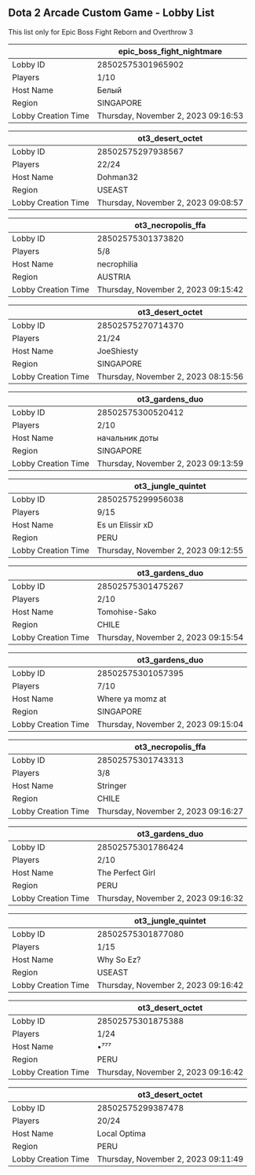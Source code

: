 ## Dota 2 Arcade Custom Game - Lobby List

This list only for Epic Boss Fight Reborn and Overthrow 3

|  | epic_boss_fight_nightmare |
| ------ | ------ |
| Lobby ID | 28502575301965902 |
| Players | 1/10 |
| Host Name | Белый |
| Region | SINGAPORE |
| Lobby Creation Time | Thursday, November 2, 2023 09:16:53 |


|  | ot3_desert_octet |
| ------ | ------ |
| Lobby ID | 28502575297938567 |
| Players | 22/24 |
| Host Name | Dohman32 |
| Region | USEAST |
| Lobby Creation Time | Thursday, November 2, 2023 09:08:57 |


|  | ot3_necropolis_ffa |
| ------ | ------ |
| Lobby ID | 28502575301373820 |
| Players | 5/8 |
| Host Name | necrophilia |
| Region | AUSTRIA |
| Lobby Creation Time | Thursday, November 2, 2023 09:15:42 |


|  | ot3_desert_octet |
| ------ | ------ |
| Lobby ID | 28502575270714370 |
| Players | 21/24 |
| Host Name | JoeShiesty |
| Region | SINGAPORE |
| Lobby Creation Time | Thursday, November 2, 2023 08:15:56 |


|  | ot3_gardens_duo |
| ------ | ------ |
| Lobby ID | 28502575300520412 |
| Players | 2/10 |
| Host Name | начальник доты |
| Region | SINGAPORE |
| Lobby Creation Time | Thursday, November 2, 2023 09:13:59 |


|  | ot3_jungle_quintet |
| ------ | ------ |
| Lobby ID | 28502575299956038 |
| Players | 9/15 |
| Host Name | Es un Elissir xD |
| Region | PERU |
| Lobby Creation Time | Thursday, November 2, 2023 09:12:55 |


|  | ot3_gardens_duo |
| ------ | ------ |
| Lobby ID | 28502575301475267 |
| Players | 2/10 |
| Host Name | Tomohise-Sako |
| Region | CHILE |
| Lobby Creation Time | Thursday, November 2, 2023 09:15:54 |


|  | ot3_gardens_duo |
| ------ | ------ |
| Lobby ID | 28502575301057395 |
| Players | 7/10 |
| Host Name | Where ya momz at |
| Region | SINGAPORE |
| Lobby Creation Time | Thursday, November 2, 2023 09:15:04 |


|  | ot3_necropolis_ffa |
| ------ | ------ |
| Lobby ID | 28502575301743313 |
| Players | 3/8 |
| Host Name | Stringer |
| Region | CHILE |
| Lobby Creation Time | Thursday, November 2, 2023 09:16:27 |


|  | ot3_gardens_duo |
| ------ | ------ |
| Lobby ID | 28502575301786424 |
| Players | 2/10 |
| Host Name | The Perfect Girl |
| Region | PERU |
| Lobby Creation Time | Thursday, November 2, 2023 09:16:32 |


|  | ot3_jungle_quintet |
| ------ | ------ |
| Lobby ID | 28502575301877080 |
| Players | 1/15 |
| Host Name | Why So Ez? |
| Region | USEAST |
| Lobby Creation Time | Thursday, November 2, 2023 09:16:42 |


|  | ot3_desert_octet |
| ------ | ------ |
| Lobby ID | 28502575301875388 |
| Players | 1/24 |
| Host Name | •⁷⁷⁷ |
| Region | PERU |
| Lobby Creation Time | Thursday, November 2, 2023 09:16:42 |


|  | ot3_desert_octet |
| ------ | ------ |
| Lobby ID | 28502575299387478 |
| Players | 20/24 |
| Host Name | Local Optima |
| Region | PERU |
| Lobby Creation Time | Thursday, November 2, 2023 09:11:49 |


